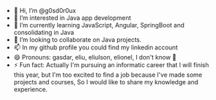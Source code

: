 - 👋 Hi, I’m @g0sd0r0ux
- 👀 I’m interested in Java app development
- 🌱 I’m currently learning JavaScript, Angular, SpringBoot and consolidating in Java
- 💞️ I’m looking to collaborate on Java projects.
- 📫 In my github profile you could find my linkedin account
- 😄 Pronouns: gasdar, eliu, eliulson, elionel, I don't know 🥸
- ⚡ Fun fact: Actually I'm pursuing an informatic career that I will finish this year, but I'm too excited to find a job because I've made some projects and courses, So I would like to share my knowledge and experience.

